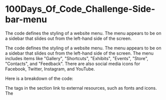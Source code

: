 # 100Days_Of_Code_Challenge-Side-bar-menu
The code defines the styling of a website menu. The menu appears to be on a sidebar that slides out from the left-hand side of the screen.

<!-- === Describtion of this Code === -->

The code defines the styling of a website menu. The menu appears to be on a sidebar that slides out from the left-hand side of the screen. The menu includes items like "Gallery", "Shortcuts", "Exhibits", "Events", "Store", "Contacts", and "Feedback". There are also social media icons for Facebook, Twitter, Instagram, and YouTube.

Here is a breakdown of the code:

The <link> tags in the <head> section link to external resources, such as fonts and icons.
The <style> tag in the <head> section contains the CSS code that styles the website.
The <body> section contains the HTML code that defines the content of the webpage.
The <div class="main-box"> element is the main container for the webpage content.
The <input type="checkbox" id="check" /> element is a checkbox that is used to control the sidebar menu.
The <div class="side-bar-menu"> element is the sidebar menu.
The <div class="logo"> element contains the website logo.
The <div class="menu"> element contains the menu items.
The <div class="social-links"> element contains the social media icons.

<!-- ====== Thank You! ====== -->

